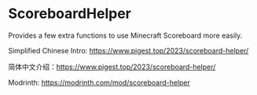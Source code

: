 # ScoreboardHelper
Provides a few extra functions to use Minecraft Scoreboard more easily.

Simplified Chinese Intro: https://www.pigest.top/2023/scoreboard-helper/

简体中文介绍：https://www.pigest.top/2023/scoreboard-helper/

Modrinth: https://modrinth.com/mod/scoreboard-helper
